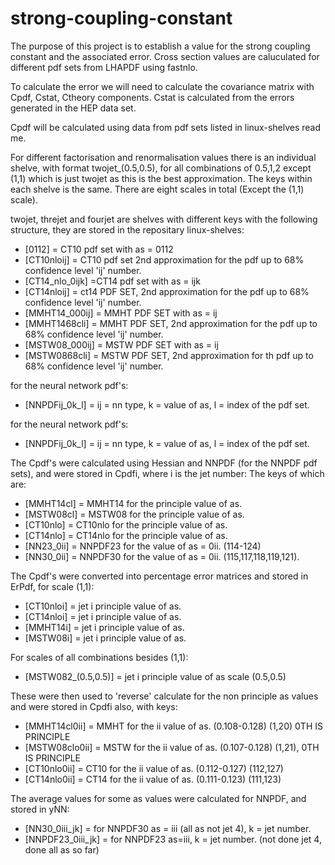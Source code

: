 # strong-coupling-constant

The purpose of this project is to establish a value for the strong coupling constant and the associated error.
Cross section values are caluculated for different pdf sets from LHAPDF using fastnlo.

To calculate the error we will need to calculate the covariance matrix with Cpdf, Cstat, Ctheory components.
Cstat is calculated from the errors generated in the HEP data set. 

Cpdf will be calculated using data from pdf sets listed in linux-shelves read me.

For different factorisation and renormalisation values there is an individual shelve, with format twojet_(0.5,0.5), for all combinations of 0.5,1,2 except (1,1) which is just twojet as this is the best approximation. The keys within each shelve is the same. There are eight scales in total (Except the (1,1) scale). 

twojet, threjet and fourjet are shelves with different keys with the following structure, they are stored in the repositary linux-shelves:
- [0112] = CT10 pdf set with as = 0112
- [CT10nloij] = CT10 pdf set 2nd approximation for the pdf up to 68% confidence level 'ij' number.
- [CT14_nlo_0ijk] =CT14 pdf set with as = ijk
- [CT14nloij] = ct14 PDF SET, 2nd approximation for the pdf up to 68% confidence level 'ij' number.
- [MMHT14_000ij] = MMHT PDF SET with as = ij
- [MMHT1468cli] = MMHT PDF SET, 2nd approximation for the pdf up to 68% confidence level 'ij' number.
- [MSTW08_000ij] = MSTW PDF SET with as = ij
- [MSTW0868cli] = MSTW PDF SET, 2nd approximation for th pdf up to 68% confidence level 'ij' number.


for the neural network pdf's:
- [NNPDFij_0k_l] = ij = nn type, k = value of as, l = index of the pdf set.

for the neural network pdf's:
- [NNPDFij_0k_l] = ij = nn type, k = value of as, l = index of the pdf set.

The Cpdf's were calculated using Hessian and NNPDF (for the NNPDF pdf sets), and were stored in Cpdfi, where i is the jet number: The keys of which are:
- [MMHT14cl] = MMHT14 for the principle value of as.
- [MSTW08cl] = MSTW08 for the principle value of as. 
- [CT10nlo] = CT10nlo for the principle value of as.
- [CT14nlo] = CT14nlo for the principle value of as.
- [NN23_0ii] = NNPDF23 for the value of as = 0ii. (114-124)
- [NN30_0ii] = NNPDF30 for the value of as = 0ii. (115,117,118,119,121).

The Cpdf's were converted into percentage error matrices and stored in ErPdf, for scale (1,1):
- [CT10nloi] = jet i principle value of as.
- [CT14nloi] = jet i principle value of as.
- [MMHT14i] = jet i principle value of as.
- [MSTW08i] = jet i principle value of as.

For scales of all combinations besides (1,1): 

- [MSTW082_(0.5,0.5)] = jet i principle value of as scale (0.5,0.5)

These were then used to 'reverse' calculate for the non principle as values and were stored in Cpdfi also, with keys:
- [MMHT14cl0ii] = MMHT for the ii value of as. (0.108-0.128) (1,20) 0TH IS PRINCIPLE
- [MSTW08clo0ii] = MSTW for the ii value of as. (0.107-0.128) (1,21), 0TH IS PRINCIPLE
- [CT10nlo0ii] = CT10 for the ii value of as. (0.112-0.127) (112,127)
- [CT14nlo0ii] = CT14 for the ii value of as. (0.111-0.123) (111,123)

The average values for some as values were calculated for NNPDF, and stored in yNN:
- [NN30_0iii_jk] = for NNPDF30 as = iii (all as not jet 4), k = jet number.
- [NNPDF23_0iii_jk] = for NNPDF23 as=iii, k = jet number. (not done jet 4, done all as so far)




